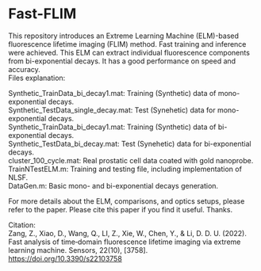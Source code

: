 # Fast-FLIM

This repository introduces an Extreme Learning Machine (ELM)-based fluorescence lifetime imaging (FLIM) method. Fast training and inference were achieved. This ELM can extract individual fluorescence components from bi-exponential decays. It has a good performance on speed and accuracy.  
Files explanation:  

Synthetic_TrainData_bi_decay1.mat: Training (Synthetic) data of mono-exponential decays.  
Synthetic_TestData_single_decay.mat: Test (Synehetic) data for mono-exponential decays.  
Synthetic_TrainData_bi_decay1.mat: Training (Synthetic) data of bi-exponential decays.  
Synthetic_TestData_bi_decay.mat: Test (Synehetic) data for bi-exponential decays.  
cluster_100_cycle.mat: Real prostatic cell data coated with gold nanoprobe.  
TrainNTestELM.m: Training and testing file, including implementation of NLSF.  
DataGen.m: Basic mono- and bi-exponential decays generation.

For more details about the ELM, comparisons, and optics setups, please refer to the paper. Please cite this paper if you find it useful. Thanks.  

Citation:  
Zang, Z., Xiao, D., Wang, Q., LI, Z., Xie, W., Chen, Y., & Li, D. D. U. (2022). Fast analysis of time‐domain fluorescence lifetime imaging via extreme learning machine. Sensors, 22(10), [3758]. https://doi.org/10.3390/s22103758
